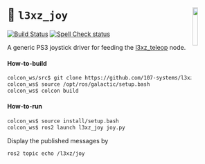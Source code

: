 <a href="https://107-systems.org/"><img align="right" src="https://raw.githubusercontent.com/107-systems/.github/main/logo/107-systems.png" width="15%"></a>
:floppy_disk: `l3xz_joy`
========================
[![Build Status](https://github.com/107-systems/l3xz_joy/actions/workflows/ros2.yml/badge.svg)](https://github.com/107-systems/l3xz_joy/actions/workflows/ros2.yml)
[![Spell Check status](https://github.com/107-systems/l3xz_joy/actions/workflows/spell-check.yml/badge.svg)](https://github.com/107-systems/l3xz_joy/actions/workflows/spell-check.yml)

A generic PS3 joystick driver for feeding the [l3xz_teleop](https://github.com/107-systems/l3xz_teleop) node.

#### How-to-build
```bash
colcon_ws/src$ git clone https://github.com/107-systems/l3xz_joy
colcon_ws$ source /opt/ros/galactic/setup.bash
colcon_ws$ colcon build
```

#### How-to-run
```bash
colcon_ws$ source install/setup.bash
colcon_ws$ ros2 launch l3xz_joy joy.py
```
Display the published messages by
```bash
ros2 topic echo /l3xz/joy
```
